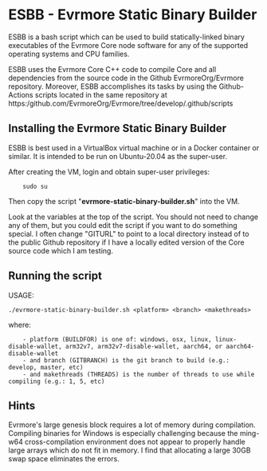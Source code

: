 

# ESBB - Evrmore Static Binary Builder

ESBB is a bash script which can be used to build statically-linked binary executables of the Evrmore Core node software for any of the supported operating systems and CPU families.

ESBB uses the Evrmore Core C++ code to compile Core and all dependencies from the source code in the Github EvrmoreOrg/Evrmore repository. Moreover, ESBB accomplishes its tasks by using the Github-Actions scripts located in the same repository at https:/github.com/EvrmoreOrg/Evrmore/tree/develop/.github/scripts


## Installing the Evrmore Static Binary Builder

ESBB  is best used in a VirtualBox virtual machine or in a Docker container or similar. It is intended to be run on Ubuntu-20.04 as the super-user.

After creating the VM, login and obtain super-user privileges:
```	
	sudo su
```
Then copy the script "**evrmore-static-binary-builder.sh**" into the VM.

Look at the variables at the top of the script. You should not need to change any of them, but you could edit the script if you want to do something special. I often change "GITURL" to point to a local directory instead of to the public Github repository if I have a locally edited version of the Core source code which I am testing.


## Running the script

USAGE:  
```  
./evrmore-static-binary-builder.sh <platform> <branch> <makethreads>  
```
where:  
``` 
    - platform (BUILDFOR) is one of: windows, osx, linux, linux-disable-wallet, arm32v7, arm32v7-disable-wallet, aarch64, or aarch64-disable-wallet  
    - and branch (GITBRANCH) is the git branch to build (e.g.: develop, master, etc)  
    - and makethreads (THREADS) is the number of threads to use while compiling (e.g.: 1, 5, etc)  
```
    

## Hints

Evrmore's large genesis block requires a lot of memory during compilation. Compiling binaries for Windows is especially challenging because the ming-w64 cross-compilation environment does not appear to properly handle large arrays which do not fit in memory. I find that allocating a large 30GB swap space eliminates the errors.

